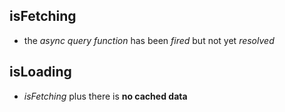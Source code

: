## isFetching
- the *async query function* has been *fired* but not yet *resolved*

## isLoading
- *isFetching* plus there is **no cached data**